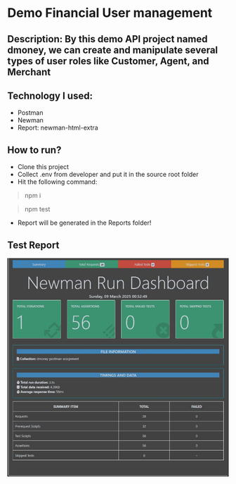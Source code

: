 # Demo Financial User management

## Description: By this demo API project named dmoney, we can create and manipulate several types of user roles like Customer, Agent, and Merchant

## Technology I used:

- Postman
- Newman
- Report: newman-html-extra

## How to run?

- Clone this project
- Collect .env from developer and put it in the source root folder
- Hit the following command:

> npm i

> npm test

- Report will be generated in the Reports folder!

## Test Report

![Newman Report](Newman_report.jpg)
